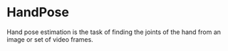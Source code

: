 # HandPose
Hand pose estimation is the task of finding the joints of the hand from an image or set of video frames.
